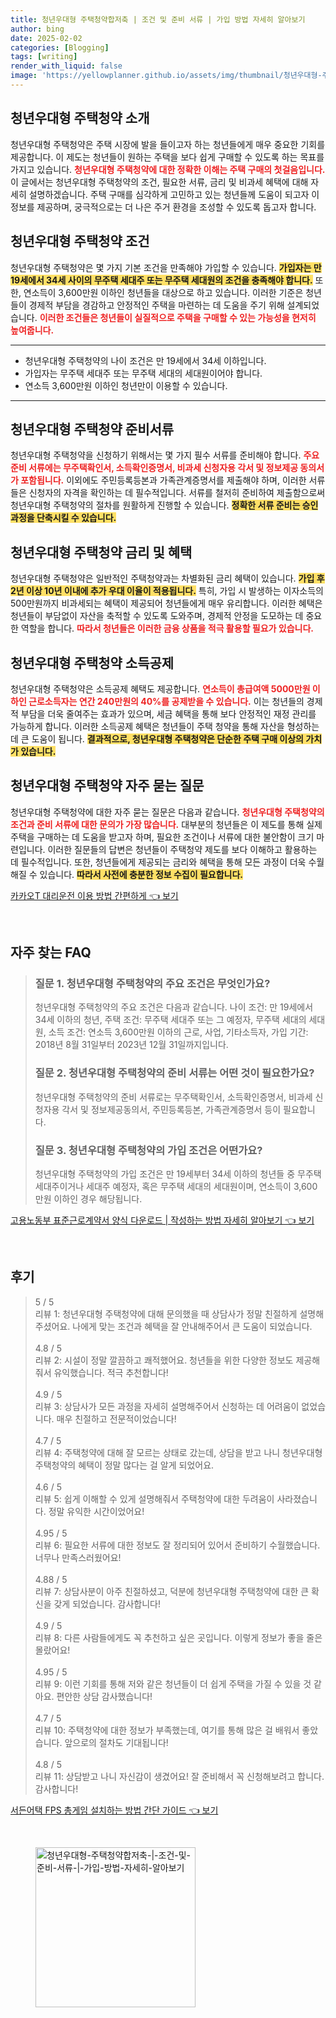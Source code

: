 ```yaml
---
title: 청년우대형 주택청약합저축 | 조건 및 준비 서류 | 가입 방법 자세히 알아보기
author: bing
date: 2025-02-02
categories: [Blogging]
tags: [writing]
render_with_liquid: false
image: 'https://yellowplanner.github.io/assets/img/thumbnail/청년우대형-주택청약합저축-|-조건-및-준비-서류-|-가입-방법-자세히-알아보기.webp'
---
```



<h2 id='청년우대형_주택청약_소개'>청년우대형 주택청약 소개</h2>

<p>청년우대형 주택청약은 주택 시장에 발을 들이고자 하는 청년들에게 매우 중요한 기회를 제공합니다. 이 제도는 청년들이 원하는 주택을 보다 쉽게 구매할 수 있도록 하는 목표를 가지고 있습니다. <b><span style="color: #ee2323;">청년우대형 주택청약에 대한 정확한 이해는 주택 구매의 첫걸음입니다.</span></b> 이 글에서는 청년우대형 주택청약의 조건, 필요한 서류, 금리 및 비과세 혜택에 대해 자세히 설명하겠습니다. 주택 구매를 심각하게 고민하고 있는 청년들께 도움이 되고자 이 정보를 제공하며, 궁극적으로는 더 나은 주거 환경을 조성할 수 있도록 돕고자 합니다.</p>

<h2 id='청년우대형_주택청약_조건'>청년우대형 주택청약 조건</h2>

<p>청년우대형 주택청약은 몇 가지 기본 조건을 만족해야 가입할 수 있습니다. <b><span style="background-color: #ffe066;">가입자는 만 19세에서 34세 사이의 무주택 세대주 또는 무주택 세대원의 조건을 충족해야 합니다.</span></b> 또한, 연소득이 3,600만원 이하인 청년들을 대상으로 하고 있습니다. 이러한 기준은 청년들이 경제적 부담을 경감하고 안정적인 주택을 마련하는 데 도움을 주기 위해 설계되었습니다. <b><span style="color: #ee2323;">이러한 조건들은 청년들이 실질적으로 주택을 구매할 수 있는 가능성을 현저히 높여줍니다.</span></b></p>

<hr />

<ul>
    <li>청년우대형 주택청약의 나이 조건은 만 19세에서 34세 이하입니다.</li>
    <li>가입자는 무주택 세대주 또는 무주택 세대의 세대원이어야 합니다.</li>
    <li>연소득 3,600만원 이하인 청년만이 이용할 수 있습니다.</li>
</ul>

<hr />

<h2 id='청년우대형_주택청약_준비서류'>청년우대형 주택청약 준비서류</h2>

<p>청년우대형 주택청약을 신청하기 위해서는 몇 가지 필수 서류를 준비해야 합니다. <b><span style="color: #ee2323;">주요 준비 서류에는 무주택확인서, 소득확인증명서, 비과세 신청자용 각서 및 정보제공 동의서가 포함됩니다.</span></b> 이외에도 주민등록등본과 가족관계증명서를 제출해야 하며, 이러한 서류들은 신청자의 자격을 확인하는 데 필수적입니다. 서류를 철저히 준비하여 제출함으로써 청년우대형 주택청약의 절차를 원활하게 진행할 수 있습니다. <b><span style="background-color: #ffe066;">정확한 서류 준비는 승인 과정을 단축시킬 수 있습니다.</span></b></p>

<h2 id='청년우대형_주택청약_금리및혜택'>청년우대형 주택청약 금리 및 혜택</h2>

<p>청년우대형 주택청약은 일반적인 주택청약과는 차별화된 금리 혜택이 있습니다. <b><span style="background-color: #ffe066;">가입 후 2년 이상 10년 이내에 추가 우대 이율이 적용됩니다.</span></b> 특히, 가입 시 발생하는 이자소득의 500만원까지 비과세되는 혜택이 제공되어 청년들에게 매우 유리합니다. 이러한 혜택은 청년들이 부담없이 자산을 축적할 수 있도록 도와주며, 경제적 안정을 도모하는 데 중요한 역할을 합니다. <b><span style="color: #ee2323;">따라서 청년들은 이러한 금융 상품을 적극 활용할 필요가 있습니다.</span></b></p>

<h2 id='청년우대형_주택청약_소득공제'>청년우대형 주택청약 소득공제</h2>

<p>청년우대형 주택청약은 소득공제 혜택도 제공합니다. <b><span style="color: #ee2323;">연소득이 총급여액 5000만원 이하인 근로소득자는 연간 240만원의 40%를 공제받을 수 있습니다.</span></b> 이는 청년들의 경제적 부담을 더욱 줄여주는 효과가 있으며, 세금 혜택을 통해 보다 안정적인 재정 관리를 가능하게 합니다. 이러한 소득공제 혜택은 청년들이 주택 청약을 통해 자산을 형성하는 데 큰 도움이 됩니다. <b><span style="background-color: #ffe066;">결과적으로, 청년우대형 주택청약은 단순한 주택 구매 이상의 가치가 있습니다.</span></b></p>

<h2 id='청년우대형_주택청약_자주묻는질문'>청년우대형 주택청약 자주 묻는 질문</h2>

<p>청년우대형 주택청약에 대한 자주 묻는 질문은 다음과 같습니다. <b><span style="color: #ee2323;"> 청년우대형 주택청약의 조건과 준비 서류에 대한 문의가 가장 많습니다.</span></b> 대부분의 청년들은 이 제도를 통해 실제 주택을 구매하는 데 도움을 받고자 하며, 필요한 조건이나 서류에 대한 불안함이 크기 마련입니다. 이러한 질문들의 답변은 청년들이 주택청약 제도를 보다 이해하고 활용하는 데 필수적입니다. 또한, 청년들에게 제공되는 금리와 혜택을 통해 모든 과정이 더욱 수월해질 수 있습니다. <b><span style="background-color: #ffe066;">따라서 사전에 충분한 정보 수집이 필요합니다.</span></b></p>


<p><a class="click-button" title="카카오T 대리운전 이용 방법 간편하게" href="https://yellowplanner.github.io/posts/%EC%B9%B4%EC%B9%B4%EC%98%A4T-%EB%8C%80%EB%A6%AC%EC%9A%B4%EC%A0%84-%EC%9D%B4%EC%9A%A9-%EB%B0%A9%EB%B2%95-%EA%B0%84%ED%8E%B8%ED%95%98%EA%B2%8C/" rel="dofollow">카카오T 대리운전 이용 방법 간편하게 👈 보기</a></p><br>
<h2 id='자주_찾는_FAQ'>자주 찾는 FAQ</h2>
<div itemscope="" itemtype="https://schema.org/FAQPage">
<blockquote>
<div itemscope="" itemprop="mainEntity" itemtype="https://schema.org/Question">
<h3 itemprop="name">질문 1. 청년우대형 주택청약의 주요 조건은 무엇인가요?</h3>
<div itemscope="" itemprop="acceptedAnswer" itemtype="https://schema.org/Answer">
<span itemprop="text">
<p>청년우대형 주택청약의 주요 조건은 다음과 같습니다. 나이 조건: 만 19세에서 34세 이하의 청년, 주택 조건: 무주택 세대주 또는 그 예정자, 무주택 세대의 세대원, 소득 조건: 연소득 3,600만원 이하의 근로, 사업, 기타소득자, 가입 기간: 2018년 8월 31일부터 2023년 12월 31일까지입니다.</p>
</span>
</div>
</div>
<div itemscope="" itemprop="mainEntity" itemtype="https://schema.org/Question">
<h3 itemprop="name">질문 2. 청년우대형 주택청약의 준비 서류는 어떤 것이 필요한가요?</h3>
<div itemscope="" itemprop="acceptedAnswer" itemtype="https://schema.org/Answer">
<span itemprop="text">
<p>청년우대형 주택청약의 준비 서류로는 무주택확인서, 소득확인증명서, 비과세 신청자용 각서 및 정보제공동의서, 주민등록등본, 가족관계증명서 등이 필요합니다.</p>
</span>
</div>
</div>
<div itemscope="" itemprop="mainEntity" itemtype="https://schema.org/Question">
<h3 itemprop="name">질문 3. 청년우대형 주택청약의 가입 조건은 어떤가요?</h3>
<div itemscope="" itemprop="acceptedAnswer" itemtype="https://schema.org/Answer">
<span itemprop="text">
<p>청년우대형 주택청약의 가입 조건은 만 19세부터 34세 이하의 청년들 중 무주택 세대주이거나 세대주 예정자, 혹은 무주택 세대의 세대원이며, 연소득이 3,600만원 이하인 경우 해당됩니다.</p>
</span>
</div>
</div>
</blockquote>
</div>
<p><a class="click-button" title="고용노동부 표준근로계약서 양식 다운로드 | 작성하는 방법 자세히 알아보기" href="https://yellowplanner.github.io/posts/%EA%B3%A0%EC%9A%A9%EB%85%B8%EB%8F%99%EB%B6%80-%ED%91%9C%EC%A4%80%EA%B7%BC%EB%A1%9C%EA%B3%84%EC%95%BD%EC%84%9C-%EC%96%91%EC%8B%9D-%EB%8B%A4%EC%9A%B4%EB%A1%9C%EB%93%9C-%EC%9E%91%EC%84%B1%ED%95%98%EB%8A%94-%EB%B0%A9%EB%B2%95-%EC%9E%90%EC%84%B8%ED%9E%88-%EC%95%8C%EC%95%84%EB%B3%B4%EA%B8%B0/" rel="dofollow">고용노동부 표준근로계약서 양식 다운로드 | 작성하는 방법 자세히 알아보기 👈 보기</a></p><br>
<h2 id='후기'>후기</h2>
<div itemscope itemtype="https://schema.org/Product">
  <blockquote>
  <div itemprop="review" itemscope itemtype="https://schema.org/Review">
      <div itemprop="reviewRating" itemscope itemtype="https://schema.org/Rating"> <span itemprop="ratingValue">5</span> / <span itemprop="bestRating">5</span> </div>
      <span itemprop="reviewBody">리뷰 1: 청년우대형 주택청약에 대해 문의했을 때 상담사가 정말 친절하게 설명해주셨어요. 나에게 맞는 조건과 혜택을 잘 안내해주어서 큰 도움이 되었습니다.</span>
  </div>
  <br>
  <div itemprop="review" itemscope itemtype="https://schema.org/Review">
      <div itemprop="reviewRating" itemscope itemtype="https://schema.org/Rating"> <span itemprop="ratingValue">4.8</span> / <span itemprop="bestRating">5</span> </div>
      <span itemprop="reviewBody">리뷰 2: 시설이 정말 깔끔하고 쾌적했어요. 청년들을 위한 다양한 정보도 제공해줘서 유익했습니다. 적극 추천합니다!</span>
  </div>
  <br>
  <div itemprop="review" itemscope itemtype="https://schema.org/Review">
      <div itemprop="reviewRating" itemscope itemtype="https://schema.org/Rating"> <span itemprop="ratingValue">4.9</span> / <span itemprop="bestRating">5</span> </div>
      <span itemprop="reviewBody">리뷰 3: 상담사가 모든 과정을 자세히 설명해주어서 신청하는 데 어려움이 없었습니다. 매우 친절하고 전문적이었습니다!</span>
  </div>
  <br>
  <div itemprop="review" itemscope itemtype="https://schema.org/Review">
      <div itemprop="reviewRating" itemscope itemtype="https://schema.org/Rating"> <span itemprop="ratingValue">4.7</span> / <span itemprop="bestRating">5</span> </div>
      <span itemprop="reviewBody">리뷰 4: 주택청약에 대해 잘 모르는 상태로 갔는데, 상담을 받고 나니 청년우대형 주택청약의 혜택이 정말 많다는 걸 알게 되었어요.</span>
  </div>
  <br>
  <div itemprop="review" itemscope itemtype="https://schema.org/Review">
      <div itemprop="reviewRating" itemscope itemtype="https://schema.org/Rating"> <span itemprop="ratingValue">4.6</span> / <span itemprop="bestRating">5</span> </div>
      <span itemprop="reviewBody">리뷰 5: 쉽게 이해할 수 있게 설명해줘서 주택청약에 대한 두려움이 사라졌습니다. 정말 유익한 시간이었어요!</span>
  </div>
  <br>
  <div itemprop="review" itemscope itemtype="https://schema.org/Review">
      <div itemprop="reviewRating" itemscope itemtype="https://schema.org/Rating"> <span itemprop="ratingValue">4.95</span> / <span itemprop="bestRating">5</span> </div>
      <span itemprop="reviewBody">리뷰 6: 필요한 서류에 대한 정보도 잘 정리되어 있어서 준비하기 수월했습니다. 너무나 만족스러웠어요!</span>
  </div>
  <br>
  <div itemprop="review" itemscope itemtype="https://schema.org/Review">
      <div itemprop="reviewRating" itemscope itemtype="https://schema.org/Rating"> <span itemprop="ratingValue">4.88</span> / <span itemprop="bestRating">5</span> </div>
      <span itemprop="reviewBody">리뷰 7: 상담사분이 아주 친절하셨고, 덕분에 청년우대형 주택청약에 대한 큰 확신을 갖게 되었습니다. 감사합니다!</span>
  </div>
  <br>
  <div itemprop="review" itemscope itemtype="https://schema.org/Review">
      <div itemprop="reviewRating" itemscope itemtype="https://schema.org/Rating"> <span itemprop="ratingValue">4.9</span> / <span itemprop="bestRating">5</span> </div>
      <span itemprop="reviewBody">리뷰 8: 다른 사람들에게도 꼭 추천하고 싶은 곳입니다. 이렇게 정보가 좋을 줄은 몰랐어요!</span>
  </div>
  <br>
  <div itemprop="review" itemscope itemtype="https://schema.org/Review">
      <div itemprop="reviewRating" itemscope itemtype="https://schema.org/Rating"> <span itemprop="ratingValue">4.95</span> / <span itemprop="bestRating">5</span> </div>
      <span itemprop="reviewBody">리뷰 9: 이런 기회를 통해 저와 같은 청년들이 더 쉽게 주택을 가질 수 있을 것 같아요. 편안한 상담 감사했습니다!</span>
  </div>
  <br>
  <div itemprop="review" itemscope itemtype="https://schema.org/Review">
      <div itemprop="reviewRating" itemscope itemtype="https://schema.org/Rating"> <span itemprop="ratingValue">4.7</span> / <span itemprop="bestRating">5</span> </div>
      <span itemprop="reviewBody">리뷰 10: 주택청약에 대한 정보가 부족했는데, 여기를 통해 많은 걸 배워서 좋았습니다. 앞으로의 절차도 기대됩니다!</span>
  </div>
  <br>
  <div itemprop="review" itemscope itemtype="https://schema.org/Review">
      <div itemprop="reviewRating" itemscope itemtype="https://schema.org/Rating"> <span itemprop="ratingValue">4.8</span> / <span itemprop="bestRating">5</span> </div>
      <span itemprop="reviewBody">리뷰 11: 상담받고 나니 자신감이 생겼어요! 잘 준비해서 꼭 신청해보려고 합니다. 감사합니다!</span>
  </div>
  </blockquote>
</div>
<p><a class="click-button" title="서든어택 FPS 총게임 설치하는 방법 간단 가이드" href="https://yellowplanner.github.io/posts/%EC%84%9C%EB%93%A0%EC%96%B4%ED%83%9D-FPS-%EC%B4%9D%EA%B2%8C%EC%9E%84-%EC%84%A4%EC%B9%98%ED%95%98%EB%8A%94-%EB%B0%A9%EB%B2%95-%EA%B0%84%EB%8B%A8-%EA%B0%80%EC%9D%B4%EB%93%9C/" rel="dofollow">서든어택 FPS 총게임 설치하는 방법 간단 가이드 👈 보기</a></p><br>
<figure class="image"><img src="https://yellowplanner.github.io/assets/img/thumbnail/청년우대형-주택청약합저축-|-조건-및-준비-서류-|-가입-방법-자세히-알아보기.webp" alt="청년우대형-주택청약합저축-|-조건-및-준비-서류-|-가입-방법-자세히-알아보기" width="256" height="256"></figure>